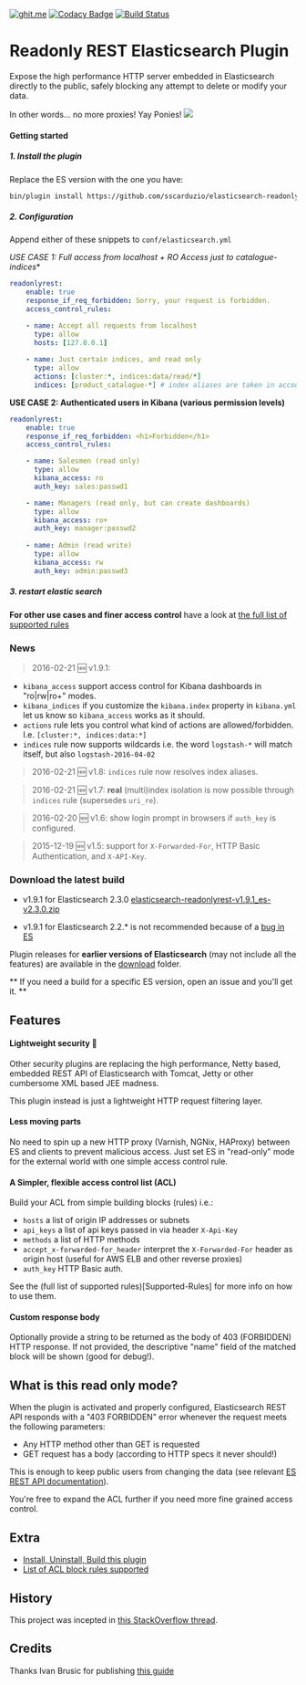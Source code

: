 [![ghit.me](https://ghit.me/badge.svg?repo=sscarduzio/elasticsearch-readonlyrest-plugin)](https://ghit.me/repo/sscarduzio/elasticsearch-readonlyrest-plugin)
[![Codacy Badge](https://api.codacy.com/project/badge/grade/9ef51ae1e6e34deba913f22e2e4cbd56)](https://www.codacy.com/app/scarduzio/elasticsearch-readonlyrest-plugin)
[![Build Status](https://travis-ci.org/sscarduzio/elasticsearch-readonlyrest-plugin.svg?branch=master)](https://travis-ci.org/sscarduzio/elasticsearch-readonlyrest-plugin)

# Readonly REST Elasticsearch Plugin
Expose the high performance HTTP server embedded in Elasticsearch directly to the public, safely blocking any attempt to delete or modify your data.

In other words... no more proxies! Yay Ponies!
![](http://i.imgur.com/8CLtS1Z.jpg)

#### Getting started

##### 1. Install the plugin 

Replace the ES version with the one you have:

```bash
bin/plugin install https://github.com/sscarduzio/elasticsearch-readonlyrest-plugin/raw/master/download/elasticsearch-readonlyrest-v1.7_es-v2.2.1.zip
```
##### 2. Configuration

Append either of these snippets to `conf/elasticsearch.yml`

**USE CASE 1: Full access from localhost + RO Access just to catalogue-* indices**
```yml
readonlyrest:
    enable: true
    response_if_req_forbidden: Sorry, your request is forbidden.
    access_control_rules:

    - name: Accept all requests from localhost
      type: allow
      hosts: [127.0.0.1]
    
    - name: Just certain indices, and read only
      type: allow
      actions: [cluster:*, indices:data/read/*]
      indices: [product_catalogue-*] # index aliases are taken in account!

```

**USE CASE 2: Authenticated users in Kibana (various permission levels)**

```yml
readonlyrest:
    enable: true
    response_if_req_forbidden: <h1>Forbidden</h1>    
    access_control_rules:

    - name: Salesmen (read only)
      type: allow
      kibana_access: ro
      auth_key: sales:passwd1

    - name: Managers (read only, but can create dashboards)
      type: allow
      kibana_access: ro+
      auth_key: manager:passwd2
    
    - name: Admin (read write)
      type: allow
      kibana_access: rw
      auth_key: admin:passwd3
```

##### 3. restart elastic search

**For other use cases and finer access control** have a look at [the full list of supported rules](https://github.com/sscarduzio/elasticsearch-readonlyrest-plugin/wiki/Supported-Rules)


### News
> 2016-02-21 :new: v1.9.1:  
* ```kibana_access``` support access control for Kibana dashboards in  "ro|rw|ro+" modes.
* ```kibana_indices``` if you customize the `kibana.index` property in `kibana.yml` let us know so `kibana_access` works as it should.
* ```actions``` rule lets you control what kind of actions are allowed/forbidden. I.e. `[cluster:*, indices:data:*]` 
* ```indices``` rule now supports wildcards i.e. the word `logstash-*` will match itself, but also `logstash-2016-04-02` 

> 2016-02-21 :new: v1.8:  ```indices``` rule now resolves index aliases.

> 2016-02-21 :new: v1.7: **real** (multi)index isolation is now possible through ```indices``` rule (supersedes ```uri_re```).

> 2016-02-20 :new: v1.6: show login prompt in browsers if ```auth_key``` is configured.

> 2015-12-19  :new: v1.5: support for ```X-Forwarded-For```, HTTP Basic Authentication, and ```X-API-Key```.

###  Download the latest build

* v1.9.1 for Elasticsearch 2.3.0 [elasticsearch-readonlyrest-v1.9.1_es-v2.3.0.zip](https://github.com/sscarduzio/elasticsearch-readonlyrest-plugin/blob/master/download/elasticsearch-readonlyrest-v1.9.1_es-v2.3.0.zip?raw=true)

* v1.9.1 for Elasticsearch 2.2.* is not recommended because of a [bug in ES](https://github.com/sscarduzio/elasticsearch-readonlyrest-plugin/issues/35)
 
Plugin releases for **earlier versions of Elasticsearch** (may not include all the features) are available in the [download](https://github.com/sscarduzio/elasticsearch-readonlyrest-plugin/blob/master/download) folder.

** If you need a build for a specific ES version, open an issue and you'll get it. ** 

## Features

#### Lightweight security :rocket:
Other security plugins are replacing the high performance, Netty based, embedded REST API of Elasticsearch with Tomcat, Jetty or other cumbersome XML based JEE madness.

This plugin instead is just a lightweight HTTP request filtering layer.

#### Less moving parts
No need to spin up a new HTTP proxy (Varnish, NGNix, HAProxy) between ES and clients to prevent malicious access. Just set ES in "read-only" mode for the external world with one simple access control rule.

#### A Simpler, flexible access control list (ACL)
Build your ACL from simple building blocks (rules) i.e.:
* ```hosts``` a list of origin IP addresses or subnets
* ```api_keys``` a list of api keys passed in via header ```X-Api-Key```
* ```methods``` a list of HTTP methods
* ```accept_x-forwarded-for_header``` interpret the ```X-Forwarded-For``` header as origin host (useful for AWS ELB and other reverse proxies)
* ```auth_key``` HTTP Basic auth. 

See the (full list of supported rules)[Supported-Rules] for more info on how to use them.


#### Custom response body
Optionally provide a string to be returned as the body of 403 (FORBIDDEN) HTTP response. If not provided, the descriptive "name" field of the matched block will be shown (good for debug!).

## What is this read only mode?
When the plugin is activated and properly configured, Elasticsearch REST API responds with a "403 FORBIDDEN" error whenever the request meets the following parameters:

*  Any HTTP method other than GET is requested
*  GET request has a body (according to HTTP specs it never should!)

This is enough to keep public users from changing the data (see relevant [ES REST API documentation](http://www.elasticsearch.org/guide/en/elasticsearch/reference/current/docs.html)).

You're free to expand the ACL further if you need more fine grained access control.

## Extra
* [Install, Uninstall, Build this plugin](https://github.com/sscarduzio/elasticsearch-readonlyrest-plugin/wiki/Install,-Uninstall,-Build)
* [List of ACL block rules supported](https://github.com/sscarduzio/elasticsearch-readonlyrest-plugin/wiki/Supported-Rules)

## History
This project was incepted in [this StackOverflow thread](http://stackoverflow.com/questions/20406707/using-cloudfront-to-expose-elasticsearch-rest-api-in-read-only-get-head "StackOverflow").

## Credits
Thanks Ivan Brusic for publishing [this guide](http://blog.brusic.com/2011/09/create-pluggable-rest-endpoints-in.html "Ivan Brusic blog")
